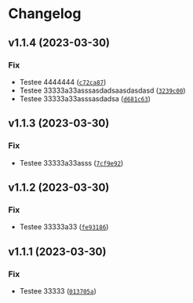 # Changelog

<!--next-version-placeholder-->

## v1.1.4 (2023-03-30)
### Fix
* Testee 4444444 ([`c72ca87`](https://github.com/mateuspadua/python-semantic-release/commit/c72ca87527c6c946da1a897c2acdd46b615fe25c))
* Testee 33333a33asssasdadsaasdasdasd ([`3239c00`](https://github.com/mateuspadua/python-semantic-release/commit/3239c00fca768b807796a56735064e9cd76c3ffd))
* Testee 33333a33asssasdadsa ([`d681c63`](https://github.com/mateuspadua/python-semantic-release/commit/d681c6337629487682d63eee85d4ee3340c184df))

## v1.1.3 (2023-03-30)
### Fix
* Testee 33333a33asss ([`7cf9e92`](https://github.com/mateuspadua/python-semantic-release/commit/7cf9e924fcb5b79d1777974c156139d74454c7ec))

## v1.1.2 (2023-03-30)
### Fix
* Testee 33333a33 ([`fe93186`](https://github.com/mateuspadua/python-semantic-release/commit/fe93186c95396d8b0ebbb218ddb5fafd0c8ee805))

## v1.1.1 (2023-03-30)
### Fix
* Testee 33333 ([`013705a`](https://github.com/mateuspadua/python-semantic-release/commit/013705abfa398b4affd89cdad6f4afdcb959076d))
